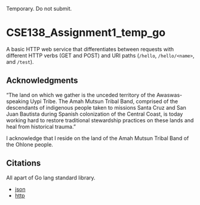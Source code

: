 Temporary. Do not submit.

# CSE138_Assignment1_temp_go

A basic HTTP web service that differentiates between requests with different HTTP verbs (GET
and POST) and URI paths (`/hello`, `/hello/<name>`, and `/test`).

## Acknowledgments

“The land on which we gather is the unceded territory of the Awaswas-speaking Uypi Tribe. The Amah Mutsun Tribal Band, comprised of the descendants of indigenous people taken to missions Santa Cruz and San Juan Bautista during Spanish colonization of the Central Coast, is today working hard to restore traditional stewardship practices on these lands and heal from historical trauma.”

I acknowledge that I reside on the land of the Amah Mutsun Tribal Band of the Ohlone people.

## Citations

All apart of Go lang standard library.
- [json](https://pkg.go.dev/encoding/json) 
- [http](https://pkg.go.dev/net/http)